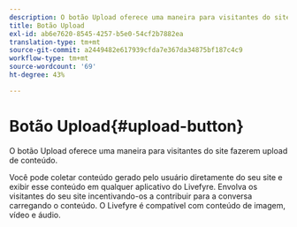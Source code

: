 ```yaml
---
description: O botão Upload oferece uma maneira para visitantes do site fazerem upload de conteúdo.
title: Botão Upload
exl-id: ab6e7620-8545-4257-b5e0-54cf2b7882ea
translation-type: tm+mt
source-git-commit: a2449482e617939cfda7e367da34875bf187c4c9
workflow-type: tm+mt
source-wordcount: '69'
ht-degree: 43%

---
```


# Botão Upload{#upload-button}

O botão Upload oferece uma maneira para visitantes do site fazerem upload de conteúdo.

Você pode coletar conteúdo gerado pelo usuário diretamente do seu site e exibir esse conteúdo em qualquer aplicativo do Livefyre. Envolva os visitantes do seu site incentivando-os a contribuir para a conversa carregando o conteúdo. O Livefyre é compatível com conteúdo de imagem, vídeo e áudio.

